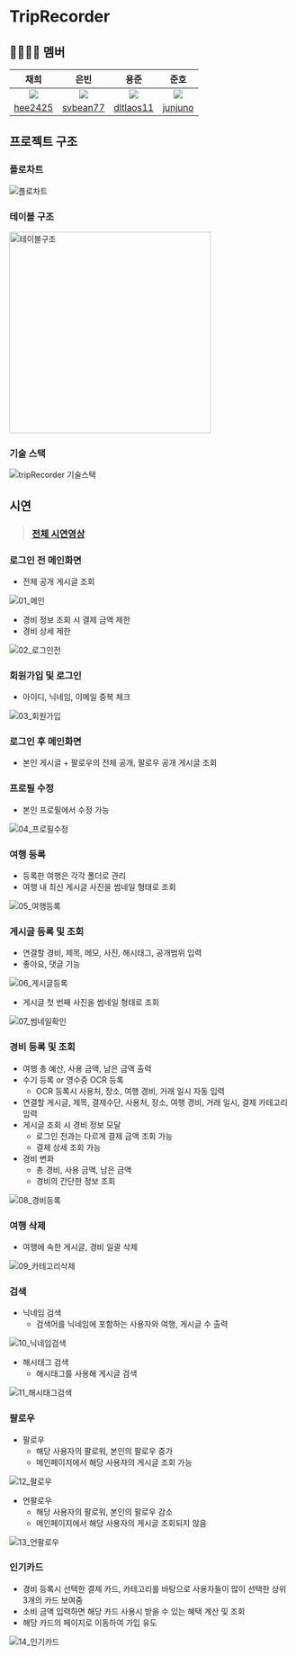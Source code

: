# TripRecorder

## 👨‍👩‍👧‍👦 멤버
|                   채희                    |                      은빈                       |                     용준                      |                   준호                    | 
| :------------------------------------------: | :------------------------------------------------: | :----------------------------------------------: | :------------------------------------------: |
| ![](https://github.com/hee2425.png?size=120) | ![](https://github.com/svbean77.png?size=120) | ![](https://github.com/dltlaos11.png?size=120) | ![](https://github.com/junjuno.png?size=120) |
|   [hee2425](https://github.com/hee2425)  |  [svbean77](https://github.com/svbean77)  |  [dltlaos11](https://github.com/dltlaos11)  |  [junjuno](https://github.com/junjuno)  |  

## 프로젝트 구조
### 플로차트
![플로차트](https://github.com/shinhan-academy-teams/TripRecorder/assets/70212701/b5213a29-0560-4496-95a4-2102bd61f62b)

### 테이블 구조
<img width="358" alt="테이블구조" src="https://github.com/shinhan-academy-teams/TripRecorder/assets/70212701/f59dda04-d49b-4791-a22f-2982df5b5e58">

### 기술 스택
![tripRecorder 기술스택](https://github.com/shinhan-academy-teams/TripRecorder/assets/18274777/69dd5de1-4a1c-452b-992e-3632f48085c1)

## 시연
> ### [전체 시연영상](https://www.youtube.com/watch?v=DP1tGCBIfZc&t=1s)

### 로그인 전 메인화면
- 전체 공개 게시글 조회

![01_메인](https://github.com/shinhan-academy-teams/TripRecorder/assets/70212701/eb09af6e-7565-414b-b159-e040173cf59f)

- 경비 정보 조회 시 결제 금액 제한
- 경비 상세 제한

![02_로그인전](https://github.com/shinhan-academy-teams/TripRecorder/assets/70212701/715de580-e7c9-427f-a0f8-427ac045a304)


### 회원가입 및 로그인
- 아이디, 닉네임, 이메일 중복 체크

![03_회원가입](https://github.com/shinhan-academy-teams/TripRecorder/assets/70212701/f9d761be-3679-4a8c-bee6-0271b1b833c4)

### 로그인 후 메인화면
- 본인 게시글 + 팔로우의 전체 공개, 팔로우 공개 게시글 조회

### 프로필 수정
- 본인 프로필에서 수정 가능

![04_프로필수정](https://github.com/shinhan-academy-teams/TripRecorder/assets/70212701/8732fd97-0fa3-427b-9851-5040e6c197fb)


### 여행 등록
- 등록한 여행은 각각 폴더로 관리
- 여행 내 최신 게시글 사진을 썸네일 형태로 조회

![05_여행등록](https://github.com/shinhan-academy-teams/TripRecorder/assets/70212701/37b00ca0-1892-471d-94a6-875911c54428)


### 게시글 등록 및 조회
- 연결할 경비, 제목, 메모, 사진, 해시태그, 공개범위 입력
- 좋아요, 댓글 기능

![06_게시글등록](https://github.com/shinhan-academy-teams/TripRecorder/assets/70212701/f26cda49-4a40-4a35-a241-4ce8bda0400b)

- 게시글 첫 번째 사진을 썸네일 형태로 조회

![07_썸네일확인](https://github.com/shinhan-academy-teams/TripRecorder/assets/70212701/f7b36300-646b-4838-8d9a-3ef3be36ecb8)


### 경비 등록 및 조회
- 여행 총 예산, 사용 금액, 남은 금액 출력
- 수기 등록 or 영수증 OCR 등록
  - OCR 등록시 사용처, 장소, 여행 경비, 거래 일시 자동 입력
- 연결할 게시글, 제목, 결제수단, 사용처, 장소, 여행 경비, 거래 일시, 결제 카테고리 입력
- 게시글 조회 시 경비 정보 모달
  - 로그인 전과는 다르게 결제 금액 조회 가능
  - 결제 상세 조회 가능
- 경비 변화
  - 총 경비, 사용 금액, 남은 금액
  - 경비의 간단한 정보 조회

![08_경비등록](https://github.com/shinhan-academy-teams/TripRecorder/assets/70212701/78243bdc-bd44-46da-bbe9-f647777b2e2f)


### 여행 삭제
- 여행에 속한 게시글, 경비 일괄 삭제

![09_카테고리삭제](https://github.com/shinhan-academy-teams/TripRecorder/assets/70212701/02b1ba53-01a3-41f1-83a0-136142ed2a4e)

### 검색
- 닉네임 검색
  - 검색어를 닉네임에 포함하는 사용자와 여행, 게시글 수 출력

![10_닉네임검색](https://github.com/shinhan-academy-teams/TripRecorder/assets/70212701/4427b06c-c017-4d71-9f66-e4b07207e54e)

- 해시태그 검색
  - 해시태그를 사용해 게시글 검색

![11_해시태그검색](https://github.com/shinhan-academy-teams/TripRecorder/assets/70212701/e2923e0f-fc4d-4db3-87ba-17829071db91)

### 팔로우
- 팔로우
  - 해당 사용자의 팔로워, 본인의 팔로우 증가
  - 메인페이지에서 해당 사용자의 게시글 조회 가능

![12_팔로우](https://github.com/shinhan-academy-teams/TripRecorder/assets/70212701/3ee9075c-96aa-4e2e-ae83-944be356b54e)

- 언팔로우
  - 해당 사용자의 팔로워, 본인의 팔로우 감소
  - 메인페이지에서 해당 사용자의 게시글 조회되지 않음

![13_언팔로우](https://github.com/shinhan-academy-teams/TripRecorder/assets/70212701/505849f9-4a9b-4732-867f-56622857aeb5)

### 인기카드
- 경비 등록시 선택한 결제 카드, 카테고리를 바탕으로 사용자들이 많이 선택한 상위 3개의 카드 보여줌
- 소비 금액 입력하면 해당 카드 사용시 받을 수 있는 혜택 계산 및 조회
- 해당 카드의 페이지로 이동하여 가입 유도

![14_인기카드](https://github.com/shinhan-academy-teams/TripRecorder/assets/70212701/e63b8969-5fc9-4c4c-806e-2eeba5b685da)

